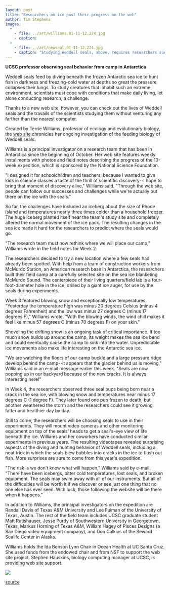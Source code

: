 ```yaml
---
layout: post
title: "Researchers on ice post their progress on the web"
author: Tim Stephens
images:
  -
    - file: ../art/williams.01-11-12.224.jpg
    - caption: 
  -
    - file: ../art/newseal.01-11-12.224.jpg
    - caption: "Studying Weddell seals, above, requires researchers such as Terrie Williams, below, to contend with icebergs and bitterly cold weather. Photos: Terrie Williams, above, Randall Davis, below."
---
```


**UCSC professor observing seal behavior from camp in Antarctica**

Weddell seals feed by diving beneath the frozen Antarctic sea ice to hunt fish in darkness and freezing-cold water at depths so great the pressure collapses their lungs. To study creatures that inhabit such an extreme environment, scientists must cope with conditions that make daily living, let alone conducting research, a challenge.

Thanks to a new web site, however, you can check out the lives of Weddell seals and the travails of the scientists studying them without venturing any farther than the nearest computer.  
  
Created by Terrie Williams, professor of ecology and evolutionary biology, the [web site][1] chronicles her ongoing investigation of the feeding biology of Weddell seals.

Williams is a principal investigator on a research team that has been in Antarctica since the beginning of October. Her web site features weekly installments with photos and field notes describing the progress of the 10-week expedition, which is sponsored by the National Science Foundation.  
  
"I designed it for schoolchildren and teachers, because I wanted to give kids in science classes a taste of the thrill of scientific discovery--I hope to bring that moment of discovery alive," Williams said. "Through the web site, people can follow our successes and challenges while we're actually out there on the ice with the seals."   
  
So far, the challenges have included an iceberg about the size of Rhode Island and temperatures nearly three times colder than a household freezer. The huge iceberg planted itself near the team's study site and completely altered the normal movement of the ice pack. The resulting changes in the sea ice made it hard for the researchers to predict where the seals would go.  
  
"The research team must now rethink where we will place our camp," Williams wrote in the field notes for Week 2.   
  
The researchers decided to try a new location where a few seals had already been spotted. With help from a team of construction workers from McMurdo Station, an American research base in Antarctica, the researchers built their field camp at a carefully selected site on the sea ice blanketing McMurdo Sound. The centerpiece of their living quarters/field lab is a four-foot-diameter hole in the ice, drilled by a giant ice auger, for use by the seals during experiments.  
  
Week 3 featured blowing snow and exceptionally low temperatures. "Yesterday the temperature high was minus 20 degrees Celsius (minus 4 degrees Fahrenheit) and the low was minus 27 degrees C (minus 17 degrees F)," Williams wrote. "With the blowing winds, the wind chill makes it feel like minus 57 degrees C (minus 70 degrees F) on your skin."  
  
Shoveling the drifting snow is an ongoing task of critical importance. If too much snow builds up around the camp, its weight makes the sea ice bend and could eventually cause the camp to sink into the water. Unpredictable ice movements also make life interesting on the Antarctic sea ice.  
  
"We are watching the floors of our camp buckle and a large pressure ridge develop behind the camp--it appears that the glacier behind us is moving," Williams said in an e-mail message earlier this week. "Seals are now popping up in our backyard because of the new cracks. It is always interesting here!"   
  
In Week 4, the researchers observed three seal pups being born near a crack in the sea ice, with blowing snow and temperatures near minus 17 degrees C (1 degree F). They later found one pup frozen to death, but another weathered the storm and the researchers could see it growing fatter and healthier day by day.  
  
Still to come, the researchers will be choosing seals to use in their experiments. They will mount video cameras and other monitoring equipment on top of the seals' heads to get a seal's-eye view of life beneath the ice. Williams and her coworkers have conducted similar experiments in previous years. The resulting videotapes revealed surprising aspects of the diving and hunting behavior of Weddell seals, including a neat trick in which the seals blew bubbles into cracks in the ice to flush out fish. More surprises are sure to come from this year's expedition.  
  
"The risk is we don't know what will happen," Williams said by e-mail. "There have been icebergs, bitter cold temperatures, lost seals, and broken equipment. The seals may swim away with all of our instruments. But all of the difficulties will be worth it if we discover or see just one thing that no one else has ever seen. With luck, those following the website will be there when it happens."  
  
In addition to Williams, the principal investigators on the expedition are Randall Davis of Texas A&M University and Lee Fuiman of the University of Texas, Austin. The rest of the field team includes UCSC graduate student Matt Rutishauser, Jesse Purdy of Southwestern University in Georgetown, Texas, Markus Horning of Texas A&M, William Hagey of Pisces Designs (a San Diego video equipment company), and Don Calkins of the Seward Sealife Center in Alaska.   
  
Williams holds the Ida Benson Lynn Chair in Ocean Health at UC Santa Cruz. She used funds from the endowed chair and from NSF to support the web site project. Stephen Hauskins, biology computing manager at UCSC, is providing web site support.  
  
  

![ ][2]

[1]: http://www.biology.ucsc.edu/people/williams/antarctic/
[2]: ../../images/trans.gif

[source](http://www1.ucsc.edu/currents/01-02/11-12/antarctic.html "Permalink to antarctic")
